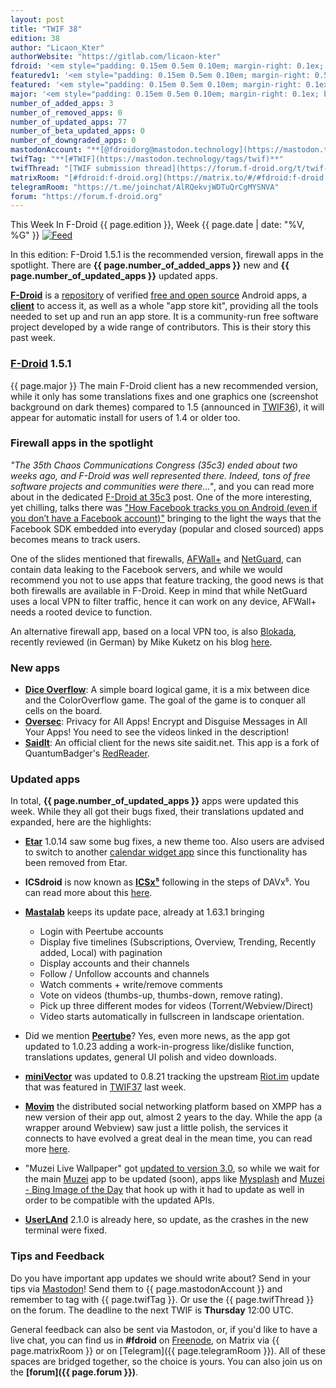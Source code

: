 ```yaml
---
layout: post
title: "TWIF 38"
edition: 38
author: "Licaon_Kter"
authorWebsite: "https://gitlab.com/licaon-kter"
fdroid: '<em style="padding: 0.15em 0.5em 0.10em; margin-right: 0.1ex; border-style: solid; border-width: medium; border-radius: 1em; color: #0d47a1; font-style: normal; font-weight: bold;">F-Droid</em>'
featuredv1: '<em style="padding: 0.15em 0.5em 0.10em; margin-right: 0.5ex; box-shadow: 0.1em 0.05em 0.1em rgba(0, 0, 0, 0.3); border-radius: 1em; color: black; background: linear-gradient(orange, yellow);">Featured</em>'
featured: '<em style="padding: 0.15em 0.5em 0.10em; margin-right: 0.1ex; border-style: solid; border-width: medium; border-radius: 1em; color: orange; font-style: normal; font-weight: bold;">Featured</em>'
major: '<em style="padding: 0.15em 0.5em 0.10em; margin-right: 0.1ex; border-style: solid; border-width: medium; border-radius: 1em; color: #8ab000; font-style: normal; font-weight: bold;">Major</em>'
number_of_added_apps: 3
number_of_removed_apps: 0
number_of_updated_apps: 77
number_of_beta_updated_apps: 0
number_of_downgraded_apps: 0
mastodonAccount: "**[@fdroidorg@mastodon.technology](https://mastodon.technology/@fdroidorg)**"
twifTag: "**[#TWIF](https://mastodon.technology/tags/twif)**"
twifThread: "[TWIF submission thread](https://forum.f-droid.org/t/twif-submission-thread)"
matrixRoom: "[#fdroid:f-droid.org](https://matrix.to/#/#fdroid:f-droid.org)"
telegramRoom: "https://t.me/joinchat/AlRQekvjWDTuQrCgMYSNVA"
forum: "https://forum.f-droid.org"
---
```


This Week In F-Droid {{ page.edition }}, Week {{ page.date | date: "%V, %G" }} <a href="{{ site.baseurl }}/feed.xml"><img src="{{ site.baseurl }}/assets/Feed-icon-16x16.png" alt="Feed"></a>

In this edition: F-Droid 1.5.1 is the recommended version, firewall apps in the spotlight.
There are **{{ page.number_of_added_apps }}** new and **{{ page.number_of_updated_apps }}** updated apps.

<!--more-->

**[F-Droid](https://f-droid.org/)** is a [repository](https://f-droid.org/packages/) of verified [free and open source](https://en.wikipedia.org/wiki/Free_and_open-source_software) Android apps, a **[client](https://f-droid.org/app/org.fdroid.fdroid)** to access it, as well as a whole "app store kit", providing all the tools needed to set up and run an app store. It is a community-run free software project developed by a wide range of contributors. This is their story this past week.

### **[F-Droid](https://f-droid.org/app/org.fdroid.fdroid)** 1.5.1

{{ page.major }} The main F-Droid client has a new recommended version, while it only has some translations fixes and one graphics one (screenshot background on dark themes) compared to 1.5 (announced in [TWIF36](https://f-droid.org/en/2018/12/29/twif-36-f-droid-at-35c3-and-zdf.html)), it will appear for automatic install for users of 1.4 or older too.

### Firewall apps in the spotlight

_"The 35th Chaos Communications Congress (35c3) ended about two weeks ago, and F-Droid was well represented there. Indeed, tons of free software projects and communities were there..."_, and you can read more about in the dedicated [F-Droid at 35c3](https://fdroid.gitlab.io/fdroid-website/en/2019/01/11/fdroid-at-35c3.html) post. One of the more interesting, yet chilling, talks there was ["How Facebook tracks you on Android (even if you don’t have a Facebook account)"](https://media.ccc.de/v/35c3-9941-how_facebook_tracks_you_on_android) bringing to the light the ways that the Facebook SDK embedded into everyday (popular and closed sourced) apps becomes means to track users.

One of the slides mentioned that firewalls, [AFWall+](https://f-droid.org/app/dev.ukanth.ufirewall) and [NetGuard](https://f-droid.org/app/eu.faircode.netguard), can contain data leaking to the Facebook servers, and while we would recommend you not to use apps that feature tracking, the good news is that both firewalls are available in F-Droid. Keep in mind that while NetGuard uses a local VPN to filter traffic, hence it can work on any device, AFWall+ needs a rooted device to function.

An alternative firewall app, based on a local VPN too, is also [Blokada](https://f-droid.org/app/org.blokada.alarm), recently reviewed (in German) by Mike Kuketz on his blog [here](https://www.kuketz-blog.de/blokada-tracking-und-werbung-unter-android-unterbinden/).

### New apps

* **[Dice Overflow](https://f-droid.org/app/eu.veldsoft.dice.overflow)**: A simple board logical game, it is a mix between dice and the ColorOverflow game. The goal of the game is to conquer all cells on the board.
* **[Oversec](https://f-droid.org/app/io.oversec.one)**: Privacy for All Apps! Encrypt and Disguise Messages in All Your Apps! You need to see the videos linked in the description! 
* **[SaidIt](https://f-droid.org/app/org.saiditnet.redreader)**: An official client for the news site saidit.net. This app is a fork of QuantumBadger's [RedReader](https://f-droid.org/app/org.quantumbadger.redreader).

### Updated apps

In total, **{{ page.number_of_updated_apps }}** apps were updated this week. While they all got their bugs fixed, their translations updated and expanded, here are the highlights:

* **[Etar](https://f-droid.org/app/ws.xsoh.etar)** 1.0.14 saw some bug fixes, a new theme too. Also users are advised to switch to another [calendar widget app](https://f-droid.org/app/com.plusonelabs.calendar) since this functionality has been removed from Etar.

* **ICSdroid** is now known as **[ICSx⁵](https://f-droid.org/app/at.bitfire.icsdroid)** following in the steps of DAVx⁵. You can read more about this [here](https://www.davx5.com/faq/general/what-does-davx5-stand-for).

* **[Mastalab](https://f-droid.org/app/fr.gouv.etalab.mastodon)** keeps its update pace, already at 1.63.1 bringing
  * Login with Peertube accounts
  * Display five timelines (Subscriptions, Overview, Trending, Recently added, Local) with pagination
  * Display accounts and their channels
  * Follow / Unfollow accounts and channels
  * Watch comments + write/remove comments
  * Vote on videos (thumbs-up, thumbs-down, remove rating).
  * Pick up three different modes for videos (Torrent/Webview/Direct)
  * Video starts automatically in fullscreen in landscape orientation.

* Did we mention **[Peertube](https://f-droid.org/app/net.schueller.peertube)**? Yes, even more news, as the app got updated to 1.0.23 adding a work-in-progress like/dislike function, translations updates, general UI polish and video downloads.

* **[miniVector](https://f-droid.org/app/com.lavadip.miniVector)** was updated to 0.8.21 tracking the upstream [Riot.im](https://f-droid.org/app/im.vector.alpha) update that was featured in [TWIF37](https://f-droid.org/en/2019/01/05/twif-37-the-european-bug-bounty-edition.html) last week.

* **[Movim](https://f-droid.org/app/com.movim.movim)** the distributed social networking platform based on XMPP has a new version of their app out, almost 2 years to the day. While the app (a wrapper around Webview) saw just a little polish, the services it connects to have evolved a great deal in the mean time, you can read more [here](https://nl.movim.eu/?node/pubsub.movim.eu/Movim/movim-0-14-scotty-anniversary-edition-J8qk3N).

* "Muzei Live Wallpaper" got [updated to version 3.0](https://medium.com/muzei/announcing-muzei-live-wallpaper-3-0-d167dd5795a4), so while we wait for the main [Muzei](https://f-droid.org/app/net.nurik.roman.muzei) app to be updated (soon), apps like [Mysplash](https://f-droid.org/app/com.wangdaye.mysplash) and [Muzei - Bing Image of the Day](https://f-droid.org/en/app/de.devmil.muzei.bingimageofthedayartsource) that hook up with it had to update as well in order to be compatible with the updated APIs.

* **[UserLAnd](https://f-droid.org/app/tech.ula)** 2.1.0 is already here, so update, as the crashes in the new terminal were fixed.

### Tips and Feedback

Do you have important app updates we should write about? Send in your tips via [Mastodon](https://joinmastodon.org)! Send them to {{ page.mastodonAccount }} and remember to tag with {{ page.twifTag }}. Or use the {{ page.twifThread }} on the forum. The deadline to the next TWIF is **Thursday** 12:00 UTC.

General feedback can also be sent via Mastodon, or, if you'd like to have a live chat, you can find us in **#fdroid** on [Freenode](https://freenode.net), on Matrix via {{ page.matrixRoom }} or on [Telegram]({{ page.telegramRoom }}). All of these spaces are bridged together, so the choice is yours. You can also join us on the **[forum]({{ page.forum }})**.
